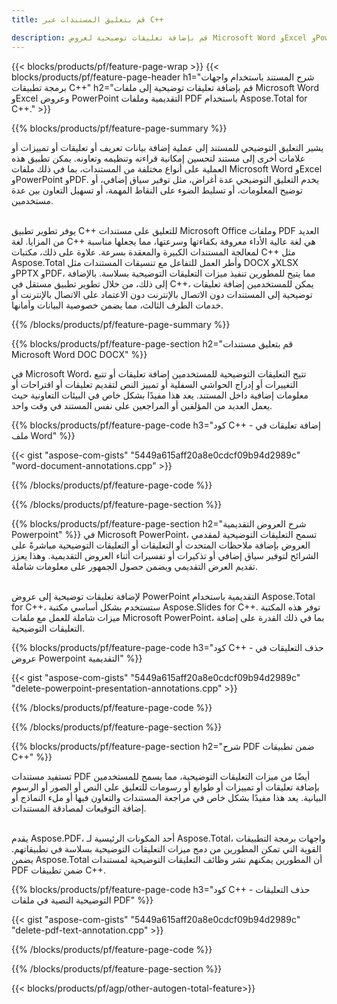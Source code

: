 ```yaml
---
title: قم بتعليق المستندات عبر C++ 

description: قم بإضافة تعليقات توضيحية لعروض Microsoft Word وExcel وPowerPoint وملفات PDF عبر تطبيق C++ الخاص بك. إدارة التعليقات التوضيحية بكل سهولة.
---
```


{{< blocks/products/pf/feature-page-wrap >}}
{{< blocks/products/pf/feature-page-header h1="شرح المستند باستخدام واجهات برمجة تطبيقات C++" h2="قم بإضافة تعليقات توضيحية إلى ملفات Microsoft Word وExcel وعروض PowerPoint التقديمية وملفات PDF باستخدام Aspose.Total for C++." >}}

{{% blocks/products/pf/feature-page-summary %}}


يشير التعليق التوضيحي للمستند إلى عملية إضافة بيانات تعريف أو تعليقات أو تمييزات أو علامات أخرى إلى مستند لتحسين إمكانية قراءته وتنظيمه وتعاونه. يمكن تطبيق هذه العملية على أنواع مختلفة من المستندات، بما في ذلك ملفات Microsoft Word وExcel وPowerPoint وPDF. يخدم التعليق التوضيحي عدة أغراض، مثل توفير سياق إضافي، أو توضيح المعلومات، أو تسليط الضوء على النقاط المهمة، أو تسهيل التعاون بين عدة مستخدمين. <br /><br />

يوفر تطوير تطبيق C++ للتعليق على مستندات Microsoft Office وملفات PDF العديد من المزايا. لغة C++ هي لغة عالية الأداء معروفة بكفاءتها وسرعتها، مما يجعلها مناسبة لمعالجة المستندات الكبيرة والمعقدة بسرعة. علاوة على ذلك، مكتبات C++ مثل Aspose.Total وأطر العمل للتفاعل مع تنسيقات المستندات مثل DOCX وXLSX وPPTX وPDF، مما يتيح للمطورين تنفيذ ميزات التعليقات التوضيحية بسلاسة. بالإضافة إلى ذلك، من خلال تطوير تطبيق مستقل في C++، يمكن للمستخدمين إضافة تعليقات توضيحية إلى المستندات دون الاتصال بالإنترنت دون الاعتماد على الاتصال بالإنترنت أو خدمات الطرف الثالث، مما يضمن خصوصية البيانات وأمانها. 

{{% /blocks/products/pf/feature-page-summary  %}}

{{% blocks/products/pf/feature-page-section  h2="قم بتعليق مستندات Microsoft Word DOC DOCX" %}}

في Microsoft Word، تتيح التعليقات التوضيحية للمستخدمين إضافة تعليقات أو تتبع التغييرات أو إدراج الحواشي السفلية أو تمييز النص لتقديم تعليقات أو اقتراحات أو معلومات إضافية داخل المستند. يعد هذا مفيدًا بشكل خاص في البيئات التعاونية حيث يعمل العديد من المؤلفين أو المراجعين على نفس المستند في وقت واحد.

{{% blocks/products/pf/feature-page-code h3="كود C++ - إضافة تعليقات في ملف Word" %}}

{{< gist "aspose-com-gists" "5449a615aff20a8e0cdcf09b94d2989c" "word-document-annotations.cpp" >}}

{{% /blocks/products/pf/feature-page-code  %}}


{{% /blocks/products/pf/feature-page-section %}}

{{% blocks/products/pf/feature-page-section  h2="شرح العروض التقديمية Powerpoint" %}}
في Microsoft PowerPoint، تسمح التعليقات التوضيحية لمقدمي العروض بإضافة ملاحظات المتحدث أو التعليقات أو التعليقات التوضيحية مباشرةً على الشرائح لتوفير سياق إضافي أو تذكيرات أو تفسيرات أثناء العروض التقديمية. وهذا يعزز تقديم العرض التقديمي ويضمن حصول الجمهور على معلومات شاملة.<br /><br />

لإضافة تعليقات توضيحية إلى عروض PowerPoint التقديمية باستخدام Aspose.Total for C++، ستستخدم بشكل أساسي مكتبة Aspose.Slides for C++. توفر هذه المكتبة ميزات شاملة للعمل مع ملفات Microsoft PowerPoint، بما في ذلك القدرة على إضافة التعليقات التوضيحية.<br />

{{% blocks/products/pf/feature-page-code h3="كود C++ - حذف التعليقات في عروض Powerpoint التقديمية" %}}

{{< gist "aspose-com-gists" "5449a615aff20a8e0cdcf09b94d2989c" "delete-powerpoint-presentation-annotations.cpp" >}}

{{% /blocks/products/pf/feature-page-code  %}}

{{% /blocks/products/pf/feature-page-section %}}

{{% blocks/products/pf/feature-page-section  h2="شرح PDF ضمن تطبيقات C++" %}}

تستفيد مستندات PDF أيضًا من ميزات التعليقات التوضيحية، مما يسمح للمستخدمين بإضافة تعليقات أو تمييزات أو طوابع أو رسومات للتعليق على النص أو الصور أو الرسوم البيانية. يعد هذا مفيدًا بشكل خاص في مراجعة المستندات والتعاون فيها أو ملء النماذج أو إضافة التوقيعات لمصادقة المستندات. <br /><br />

يقدم Aspose.PDF، أحد المكونات الرئيسية لـ Aspose.Total، واجهات برمجة التطبيقات القوية التي تمكن المطورين من دمج ميزات التعليقات التوضيحية بسلاسة في تطبيقاتهم. يضمن Aspose.Total أن المطورين يمكنهم نشر وظائف التعليقات التوضيحية لمستندات PDF ضمن تطبيقات C++.

{{% blocks/products/pf/feature-page-code h3="كود C++ - حذف التعليقات التوضيحية النصية في ملفات PDF" %}}

{{< gist "aspose-com-gists" "5449a615aff20a8e0cdcf09b94d2989c" "delete-pdf-text-annotation.cpp" >}}

{{% /blocks/products/pf/feature-page-code  %}}

{{% /blocks/products/pf/feature-page-section %}}

{{< blocks/products/pf/agp/other-autogen-total-feature>}}